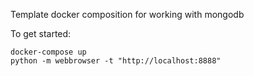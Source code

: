 Template docker composition for working with mongodb

To get started:
```
docker-compose up
python -m webbrowser -t "http://localhost:8888"
```

